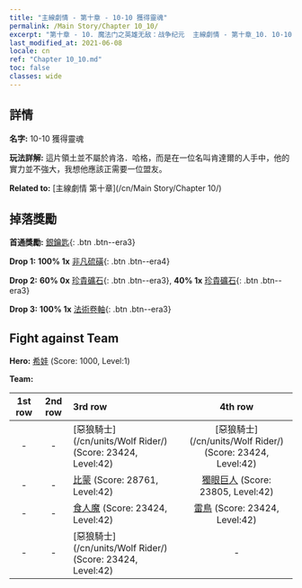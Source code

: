 ```yaml
---
title: "主線劇情 - 第十章 - 10-10 獲得靈魂"
permalink: /Main Story/Chapter 10_10/
excerpt: "第十章 - 10. 魔法门之英雄无敌：战争纪元  主線劇情 - 第十章_10. 10-10 獲得靈魂"
last_modified_at: 2021-06-08
locale: cn
ref: "Chapter 10_10.md"
toc: false
classes: wide
---
```


## 詳情

 **名字:** 10-10 獲得靈魂

 **玩法詳解:** 這片領土並不屬於肯洛．哈格，而是在一位名叫肯達爾的人手中，他的實力並不強大，我想他應該正需要一位盟友。

 **Related to:** [主線劇情 第十章](/cn/Main Story/Chapter 10/)

## 掉落獎勵

 **首通獎勵:** [銀鑰匙](/cn/Items/con_693/){: .btn .btn--era3}

 **Drop 1:** **100% 1x** [非凡硫磺](/cn/Items/mat_36/){: .btn .btn--era4}

 **Drop 2:** **60% 0x** [珍貴礦石](/cn/Items/mat_26/){: .btn .btn--era3}, **40% 1x** [珍貴礦石](/cn/Items/mat_26/){: .btn .btn--era3}

 **Drop 3:** **100% 1x** [法術卷軸](/cn/Items/con_694/){: .btn .btn--era3}


## Fight against Team
 **Hero:** [希娃](/cn/heroes/Shiva/) (Score: 1000, Level:1)

 **Team:**


  | 1st row | 2nd row | 3rd row | 4th row |
  |:----:|:----:|:----|:----:|
  | - | - | [惡狼騎士](/cn/units/Wolf Rider/) (Score: 23424, Level:42)  | [惡狼騎士](/cn/units/Wolf Rider/) (Score: 23424, Level:42)  |
  | - | - | [比蒙](/cn/units/Behemoth/) (Score: 28761, Level:42)  | [獨眼巨人](/cn/units/Cyclops/) (Score: 23805, Level:42)  |
  | - | - | [食人魔](/cn/units/Ogre/) (Score: 23424, Level:42)  | [雷鳥](/cn/units/Roc/) (Score: 23424, Level:42)  |
  | - | - | [惡狼騎士](/cn/units/Wolf Rider/) (Score: 23424, Level:42)  | - |


